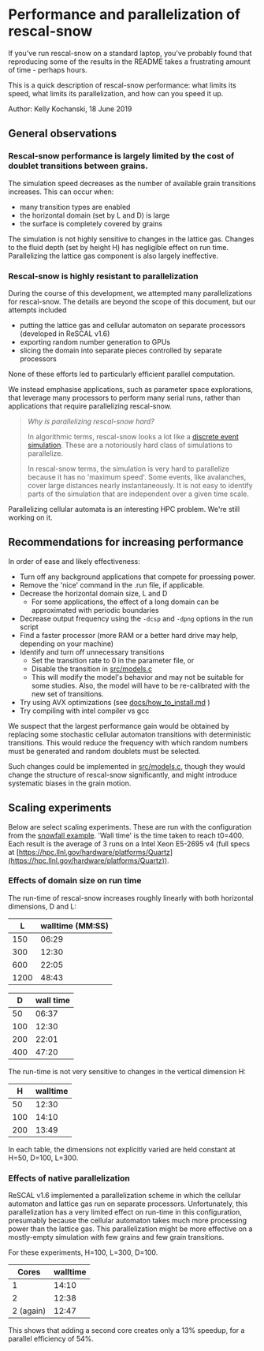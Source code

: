 # Performance and parallelization of rescal-snow

If you've run rescal-snow on a standard laptop, you've probably found that reproducing some of the results in the README takes a frustrating amount of time - perhaps hours.

This is a quick description of rescal-snow performance: what limits its speed, what limits its parallelization, and how can you speed it up.

Author: Kelly Kochanski, 18 June 2019

## General observations

### Rescal-snow performance is largely limited by the cost of doublet transitions between grains.


The simulation speed decreases as the number of available grain transitions increases. This can occur when:
 - many transition types are enabled
 - the horizontal domain (set by L and D) is large
 - the surface is completely covered by grains
 
 The simulation is not highly sensitive to changes in the lattice gas. 
 Changes to the fluid depth (set by height H) has negligible effect on run time.
 Parallelizing the lattice gas component is also largely ineffective.
 
### Rescal-snow is highly resistant to parallelization

During the course of this development, we attempted many parallelizations for rescal-snow.
The details are beyond the scope of this document, but our attempts included
 - putting the lattice gas and cellular automaton on separate processors (developed in ReSCAL v1.6)
 - exporting random number generation to GPUs
 - slicing the domain into separate pieces controlled by separate processors

None of these efforts led to particularly efficient parallel computation.
 
We instead emphasise applications, such as parameter space explorations, that leverage many processors to perform many serial runs, rather than applications that require parallelizing rescal-snow.

> *Why is parallelizing rescal-snow hard?*
> 
> In algorithmic terms, rescal-snow looks a lot like a [discrete event simulation](https://en.wikipedia.org/wiki/Discrete-event_simulation). These are a notoriously hard class of simulations to parallelize.
> 
> In rescal-snow terms, the simulation is very hard to parallelize because it has no 'maximum speed'. Some events, like avalanches, cover large distances nearly instantaneously. It is not easy to identify parts of the simulation that are independent over a given time scale.

Parallelizing cellular automata is an interesting HPC problem. We're still working on it.

## Recommendations for increasing performance

In order of ease and likely effectiveness:

 - Turn off any background applications that compete for proessing power. 
 - Remove the 'nice' command in the .run file, if applicable.
 - Decrease the horizontal domain size, L and D
      - For some applications, the effect of a long domain can be approximated with periodic boundaries
 - Decrease output frequency using the `-dcsp` and `-dpng` options in the run script
 - Find a faster processor (more RAM or a better hard drive may help, depending on your machine)
 - Identify and turn off unnecessary transitions
      - Set the transition rate to 0 in the parameter file, or
      - Disable the transition in [src/models.c](src/models.c)
      - This will modify the model's behavior and may not be suitable for some studies. Also, the model will have to be re-calibrated with the new set of transitions.
 - Try using AVX optimizations (see [docs/how_to_install.md](how_to_install.md) )
 - Try compiling with intel compiler vs gcc
 
 We suspect that the largest performance gain would be obtained by replacing some stochastic cellular automaton transitions with deterministic transitions.
 This would reduce the frequency with which random numbers must be generated and random doublets must be selected.

 Such changes could be implemented in [src/models.c](src/models.c), though they would change the structure of rescal-snow significantly, and might introduce systematic biases in the grain motion.
 
 ## Scaling experiments
 
 Below are select scaling experiments. These are run with the configuration from the [snowfall example](../scripts/snowfall.run).
 'Wall time' is the time taken to reach t0=400. Each result is the average of 3 runs on a Intel Xeon E5-2695 v4 (full specs at [https://hpc.llnl.gov/hardware/platforms/Quartz](https://hpc.llnl.gov/hardware/platforms/Quartz)).

 
 ### Effects of domain size on run time
 
 The run-time of rescal-snow increases roughly linearly with both horizontal dimensions, D and L:
 
 | L    | walltime (MM:SS) |
|------|----------|
| 150  | 06:29    |
| 300  | 12:30    |
| 600  | 22:05    |
| 1200 | 48:43    |

| D   | wall time  |
|-----|-----------------|
| 50  | 06:37           |
| 100 | 12:30           |
| 200 | 22:01           |
| 400 | 47:20           |
 
 The run-time is not very sensitive to changes in the vertical dimension H:
 
 | H   | walltime |
|-----|----------|
| 50  | 12:30    |
| 100 | 14:10    |
| 200 | 13:49    |

In each table, the dimensions not explicitly varied are held constant at H=50, D=100, L=300.

### Effects of native parallelization

ReSCAL v1.6 implemented a parallelization scheme in which the cellular automaton and lattice gas run on separate processors.
Unfortunately, this parallelization has a very limited effect on run-time in this configuration,
presumably because the cellular automaton takes much more processing power than the lattice gas.
This parallelization might be more effective on a mostly-empty simulation with few grains and few grain transitions.

For these experiments, H=100, L=300, D=100.

| Cores | walltime |
|-------|----------|
| 1     | 14:10    |
| 2     | 12:38    |
| 2 (again)  | 12:47    |

This shows that adding a second core creates only a 13% speedup, for a parallel efficiency of 54%.
 

